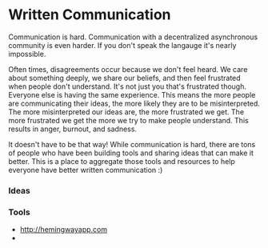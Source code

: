# Written Communication

Communication is hard. Communication with a decentralized asynchronous community is even harder. If you don't speak the langauge it's nearly impossible.

Often times, disagreements occur because we don't feel heard. We care about something deeply, we share our beliefs, and then feel frustrated when people don't understand. It's not just you that's frustrated though. Everyone else is having the same experience. This means the more people are communicating their ideas, the more likely they are to be misinterpreted. The more misinterpreted our ideas are, the more frustrated we get. The more frustrated we get the more we try to make people understand. This results in anger, burnout, and sadness.  

It doesn't have to be that way! While communication is hard, there are tons of people who have been building tools and sharing ideas that can make it better. This is a place to aggregate those tools and resources to help everyone have better written communication :)

### Ideas

### Tools
- http://hemingwayapp.com
- 


